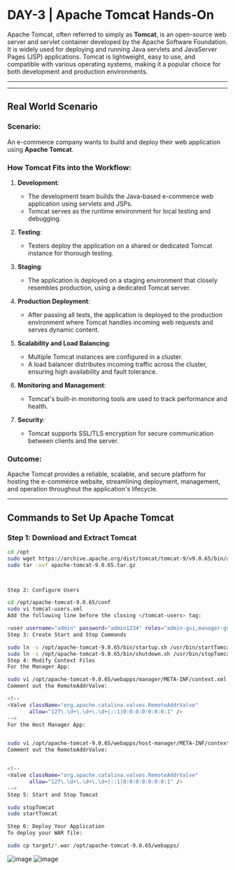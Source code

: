 # **DAY-3 | Apache Tomcat Hands-On**

Apache Tomcat, often referred to simply as **Tomcat**, is an open-source web server and servlet container developed by the Apache Software Foundation. It is widely used for deploying and running Java servlets and JavaServer Pages (JSP) applications. Tomcat is lightweight, easy to use, and compatible with various operating systems, making it a popular choice for both development and production environments.

---
---

## **Real World Scenario**
### **Scenario:**
An e-commerce company wants to build and deploy their web application using **Apache Tomcat**.

### **How Tomcat Fits into the Workflow:**
1. **Development**:
   - The development team builds the Java-based e-commerce web application using servlets and JSPs.
   - Tomcat serves as the runtime environment for local testing and debugging.

2. **Testing**:
   - Testers deploy the application on a shared or dedicated Tomcat instance for thorough testing.

3. **Staging**:
   - The application is deployed on a staging environment that closely resembles production, using a dedicated Tomcat server.

4. **Production Deployment**:
   - After passing all tests, the application is deployed to the production environment where Tomcat handles incoming web requests and serves dynamic content.

5. **Scalability and Load Balancing**:
   - Multiple Tomcat instances are configured in a cluster.
   - A load balancer distributes incoming traffic across the cluster, ensuring high availability and fault tolerance.

6. **Monitoring and Management**:
   - Tomcat's built-in monitoring tools are used to track performance and health.

7. **Security**:
   - Tomcat supports SSL/TLS encryption for secure communication between clients and the server.

### **Outcome**:
Apache Tomcat provides a reliable, scalable, and secure platform for hosting the e-commerce website, streamlining deployment, management, and operation throughout the application's lifecycle.

---

## **Commands to Set Up Apache Tomcat**

### **Step 1: Download and Extract Tomcat**
```bash
cd /opt
sudo wget https://archive.apache.org/dist/tomcat/tomcat-9/v9.0.65/bin/apache-tomcat-9.0.65.tar.gz
sudo tar -xvf apache-tomcat-9.0.65.tar.gz



Step 2: Configure Users

cd /opt/apache-tomcat-9.0.65/conf
sudo vi tomcat-users.xml
Add the following line before the closing </tomcat-users> tag:

<user username="admin" password="admin1234" roles="admin-gui,manager-gui"/>
Step 3: Create Start and Stop Commands

sudo ln -s /opt/apache-tomcat-9.0.65/bin/startup.sh /usr/bin/startTomcat
sudo ln -s /opt/apache-tomcat-9.0.65/bin/shutdown.sh /usr/bin/stopTomcat
Step 4: Modify Context Files
For the Manager App:

sudo vi /opt/apache-tomcat-9.0.65/webapps/manager/META-INF/context.xml
Comment out the RemoteAddrValve:

<!--
<Valve className="org.apache.catalina.valves.RemoteAddrValve"
       allow="127\.\d+\.\d+\.\d+|::1|0:0:0:0:0:0:0:1" />
-->
For the Host Manager App:


sudo vi /opt/apache-tomcat-9.0.65/webapps/host-manager/META-INF/context.xml
Comment out the RemoteAddrValve:


<!--
<Valve className="org.apache.catalina.valves.RemoteAddrValve"
       allow="127\.\d+\.\d+\.\d+|::1|0:0:0:0:0:0:0:1" />
-->
Step 5: Start and Stop Tomcat

sudo stopTomcat
sudo startTomcat

Step 6: Deploy Your Application
To deploy your WAR file:

sudo cp target/*.war /opt/apache-tomcat-9.0.65/webapps/
```
![image](https://github.com/user-attachments/assets/f688b982-2882-4f59-86de-40b32c8f0fb8)
![image](https://github.com/user-attachments/assets/b6b57a1b-139f-4aac-ad57-36ebcd7c0e89)

